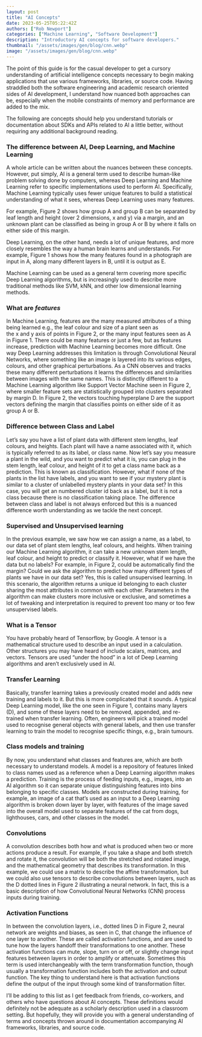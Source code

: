 ```yaml
---
layout: post
title: "AI Concepts"
date: 2023-05-25T05:22:42Z
authors: ["Rob Newport"]
categories: ["Machine Learning", "Software Development"]
description: "Introductory AI concepts for software developers."
thumbnail: "/assets/images/gen/blog/cnn.webp"
image: "/assets/images/gen/blog/cnn.webp"
---
```


The point of this guide is for the casual developer to get a cursory understanding of artificial intelligence concepts necessary to begin making applications that use various frameworks, libraries, or source code. Having straddled both the software engineering and academic research oriented sides of AI development, I understand how nuanced both approaches can be, especially when the mobile constraints of memory and performance are added to the mix.

The following are concepts should help you understand tutorials or documentation about SDKs and APIs related to AI a little better, without requiring any additional background reading.

### The difference between AI, Deep Learning, and Machine Learning

A whole article can be written about the nuances between these concepts. However, put simply, AI is a general term used to describe human-like problem solving done by computers, whereas Deep Learning and Machine Learning refer to specific implementations used to perform AI. Specifically, Machine Learning typically uses fewer unique features to build a statistical understanding of what it sees, whereas Deep Learning uses many features.

For example, Figure 2 shows how group A and group B can be separated by leaf length and height (over 2 dimensions, x and y) via a margin, and an unknown plant can be classified as being in group A or B by where it falls on either side of this margin.

Deep Learning, on the other hand, needs a lot of unique features, and more closely resembles the way a human brain learns and understands. For example, Figure 1 shows how the many features found in a photograph are input in A, along many different layers in B, until it is output as E.

Machine Learning can be used as a general term covering more specific Deep Learning algorithms, but is increasingly used to describe more traditional methods like SVM, kNN, and other low dimensional learning methods.

### What are _features_

In Machine Learning, features are the many measured attributes of a thing being learned e.g., the leaf colour and size of a plant seen as the x and y axis of points in Figure 2, or the many input features seen as A in Figure 1. There could be many features or just a few, but as features increase, prediction with Machine Learning becomes more difficult. One way Deep Learning addresses this limitation is through Convolutional Neural Networks, where something like an image is layered into its various edges, colours, and other graphical perturbations. As a CNN observes and tracks these many different perturbations it learns the differences and similarities between images with the same names. This is distinctly different to a Machine Learning algorithm like Support Vector Machine seen in Figure 2, where smaller feature sets are statistically grouped into clusters separated by margin D. In Figure 2, the vectors touching hyperplane D are the support vectors defining the margin that classifies points on either side of it as group A or B.

### Difference between Class and Label

Let’s say you have a list of plant data with different stem lengths, leaf colours, and heights. Each plant will have a name associated with it, which is typically referred to as its label, or class name. Now let’s say you measure a plant in the wild, and you want to predict what it is, you can plug in the stem length, leaf colour, and height of it to get a class name back as a prediction. This is known as classification. However, what if none of the plants in the list have labels, and you want to see if your mystery plant is similar to a cluster of unlabelled mystery plants in your data set? In this case, you will get an numbered cluster id back as a label, but it is not a class because there is no classification taking place. The difference between class and label is not always enforced but this is a nuanced difference worth understanding as we tackle the next concept.

### Supervised and Unsupervised learning

In the previous example, we saw how we can assign a name, as a label, to our data set of plant stem lengths, leaf colours, and heights. When training our Machine Learning algorithm, it can take a new unknown stem length, leaf colour, and height to predict or classify it. However, what if we have the data but no labels? For example, in Figure 2, could be automatically find the margin? Could we ask the algorithm to predict how many different types of plants we have in our data set? Yes, this is called unsupervised learning. In this scenario, the algorithm returns a unique id belonging to each cluster sharing the most attributes in common with each other. Parameters in the algorithm can make clusters more inclusive or exclusive, and sometimes a lot of tweaking and interpretation is required to prevent too many or too few unsupervised labels.

### What is a Tensor

You have probably heard of Tensorflow, by Google. A tensor is a mathematical structure used to describe an input used in a calculation. Other structures you may have heard of include scalars, matrices, and vectors. Tensors are used “under the hood” in a lot of Deep Learning algorithms and aren’t exclusively used in AI.

### Transfer Learning

Basically, transfer learning takes a previously created model and adds new training and labels to it. But this is more complicated that it sounds. A typical Deep Learning model, like the one seen in Figure 1, contains many layers (D), and some of these layers need to be removed, appended, and re-trained when transfer learning. Often, engineers will pick a trained model used to recognise general objects with general labels, and then use transfer learning to train the model to recognise specific things, e.g., brain tumours.

### Class models and training

By now, you understand what classes and features are, which are both necessary to understand models. A model is a repository of features linked to class names used as a reference when a Deep Learning algorithm makes a prediction. Training is the process of feeding inputs, e.g., images, into an AI algorithm so it can separate unique distinguishing features into bins belonging to specific classes. Models are constructed during training, for example, an image of a cat that’s used as an input to a Deep Learning algorithm is broken down layer by layer, with features of the image saved into the overall model used to separate features of the cat from dogs, lighthouses, cars, and other classes in the model.

### Convolutions

A convolution describes both how and what is produced when two or more actions produce a result. For example, if you take a shape and both stretch and rotate it, the convolution will be both the stretched and rotated image, and the mathematical geometry that describes its transformation. In this example, we could use a matrix to describe the affine transformation, but we could also use tensors to describe convolutions between layers, such as the D dotted lines in Figure 2 illustrating a neural network. In fact, this is a basic description of how Convolutional Neural Networks (CNN) process inputs during training.

### Activation Functions

In between the convolution layers, i.e., dotted lines D in Figure 2, neural network are weights and biases, as seen in C, that change the influence of one layer to another. These are called activation functions, and are used to tune how the layers handoff their transformations to one another. These activation functions can mute, slope, turn on or off, or slightly change input features between layers in order to amplify or attenuate. Sometimes this term is used interchangeably with the term transformation function, though usually a transformation function includes both the activation and output function. The key thing to understand here is that activation functions define the output of the input through some kind of transformation filter.

I’ll be adding to this list as I get feedback from friends, co-workers, and others who have questions about AI concepts. These definitions would definitely not be adequate as a scholarly description used in a classroom setting. But hopefully, they will provide you with a general understanding of terms and concepts thrown around in documentation accompanying AI frameworks, libraries, and source code.

